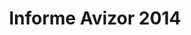 ---
title: 'Informe Avizor 2014'
description: 'Un año de seguimiento de la actividad parlamentaria en materia de desarrollo y lucha contra la pobreza'
link: /documentos/Informe_Avizor_2014.pdf
tags:
    - coherencia-de-politicas
    - political-watch
    - congreso-de-los-diputados
    - proyecto-avizor
---
